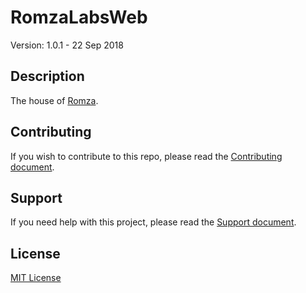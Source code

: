 # RomzaLabsWeb

Version: 1.0.1 - 22 Sep 2018

## Description

The house of [Romza](https://romzalabs.com).   

## Contributing

If you wish to contribute to this repo, please read the [Contributing document](.github/CONTRIBUTING.md).

## Support

If you need help with this project, please read the [Support document](.github/SUPPORT.md).

## License

[MIT License](LICENSE.md)

